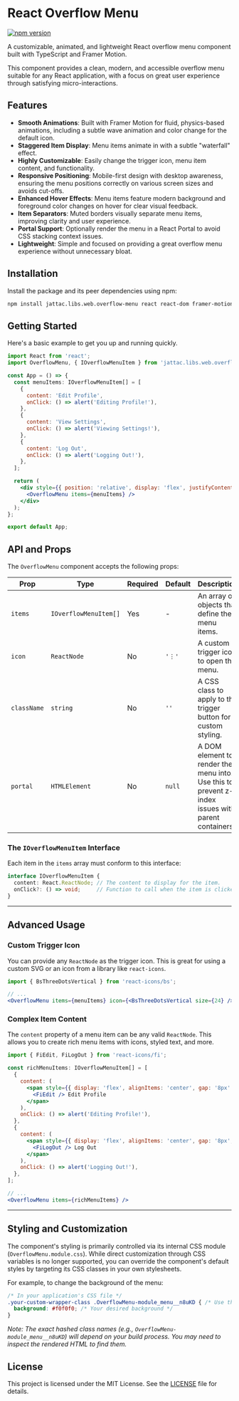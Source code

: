 # React Overflow Menu

[![npm version](https://badge.fury.io/js/jattac.libs.web.overflow-menu.svg)](https://badge.fury.io/js/jattac.libs.web.overflow-menu)

A customizable, animated, and lightweight React overflow menu component built with TypeScript and Framer Motion.

This component provides a clean, modern, and accessible overflow menu suitable for any React application, with a focus on great user experience through satisfying micro-interactions.

## Features

- **Smooth Animations**: Built with Framer Motion for fluid, physics-based animations, including a subtle wave animation and color change for the default icon.
- **Staggered Item Display**: Menu items animate in with a subtle "waterfall" effect.
- **Highly Customizable**: Easily change the trigger icon, menu item content, and functionality.
- **Responsive Positioning**: Mobile-first design with desktop awareness, ensuring the menu positions correctly on various screen sizes and avoids cut-offs.
- **Enhanced Hover Effects**: Menu items feature modern background and foreground color changes on hover for clear visual feedback.
- **Item Separators**: Muted borders visually separate menu items, improving clarity and user experience.
- **Portal Support**: Optionally render the menu in a React Portal to avoid CSS stacking context issues.
- **Lightweight**: Simple and focused on providing a great overflow menu experience without unnecessary bloat.

## Installation

Install the package and its peer dependencies using npm:

```bash
npm install jattac.libs.web.overflow-menu react react-dom framer-motion
```

## Getting Started

Here's a basic example to get you up and running quickly.

```jsx
import React from 'react';
import OverflowMenu, { IOverflowMenuItem } from 'jattac.libs.web.overflow-menu';

const App = () => {
  const menuItems: IOverflowMenuItem[] = [
    {
      content: 'Edit Profile',
      onClick: () => alert('Editing Profile!'),
    },
    {
      content: 'View Settings',
      onClick: () => alert('Viewing Settings!'),
    },
    {
      content: 'Log Out',
      onClick: () => alert('Logging Out!'),
    },
  ];

  return (
    <div style={{ position: 'relative', display: 'flex', justifyContent: 'flex-end', padding: '2rem' }}>
      <OverflowMenu items={menuItems} />
    </div>
  );
};

export default App;
```

## API and Props

The `OverflowMenu` component accepts the following props:

| Prop        | Type                  | Required | Default | Description                                                                                                |
|-------------|-----------------------|----------|---------|------------------------------------------------------------------------------------------------------------|
| `items`     | `IOverflowMenuItem[]` | Yes      | -       | An array of objects that define the menu items.                                                            |
| `icon`      | `ReactNode`           | No       | `'⋮'`     | A custom trigger icon to open the menu.                                                                    |
| `className` | `string`              | No       | `''`      | A CSS class to apply to the trigger button for custom styling.                                             |
| `portal`    | `HTMLElement`         | No       | `null`  | A DOM element to render the menu into. Use this to prevent z-index issues with parent containers.        |

### The `IOverflowMenuItem` Interface

Each item in the `items` array must conform to this interface:

```typescript
interface IOverflowMenuItem {
  content: React.ReactNode; // The content to display for the item.
  onClick?: () => void;     // Function to call when the item is clicked.
}
```

---

## Advanced Usage

### Custom Trigger Icon

You can provide any `ReactNode` as the trigger icon. This is great for using a custom SVG or an icon from a library like `react-icons`.

```jsx
import { BsThreeDotsVertical } from 'react-icons/bs';

// ...
<OverflowMenu items={menuItems} icon={<BsThreeDotsVertical size={24} />} />
```

### Complex Item Content

The `content` property of a menu item can be any valid `ReactNode`. This allows you to create rich menu items with icons, styled text, and more.

```jsx
import { FiEdit, FiLogOut } from 'react-icons/fi';

const richMenuItems: IOverflowMenuItem[] = [
  {
    content: (
      <span style={{ display: 'flex', alignItems: 'center', gap: '8px' }}>
        <FiEdit /> Edit Profile
      </span>
    ),
    onClick: () => alert('Editing Profile!'),
  },
  {
    content: (
      <span style={{ display: 'flex', alignItems: 'center', gap: '8px', color: 'red' }}>
        <FiLogOut /> Log Out
      </span>
    ),
    onClick: () => alert('Logging Out!'),
  },
];

// ...
<OverflowMenu items={richMenuItems} />
```

---

## Styling and Customization

The component's styling is primarily controlled via its internal CSS module (`OverflowMenu.module.css`). While direct customization through CSS variables is no longer supported, you can override the component's default styles by targeting its CSS classes in your own stylesheets.

For example, to change the background of the menu:

```css
/* In your application's CSS file */
.your-custom-wrapper-class .OverflowMenu-module_menu__n8uKD { /* Use the hashed class name from your build output */
  background: #f0f0f0; /* Your desired background */
}
```
*Note: The exact hashed class names (e.g., `OverflowMenu-module_menu__n8uKD`) will depend on your build process. You may need to inspect the rendered HTML to find them.*

## License

This project is licensed under the MIT License. See the [LICENSE](LICENSE) file for details.